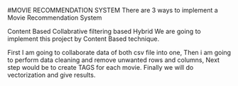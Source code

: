 #MOVIE RECOMMENDATION SYSTEM
There are 3 ways to implement a Movie Recommendation System

Content Based
Collabrative filtering based
Hybrid
We are going to implement this project by Content Based technique.

First I am going to collaborate data of both csv file into one, Then i am going to perform data cleaning and remove unwanted rows and columns, Next step would be to create TAGS for each movie. Finally we will do vectorization and give results.

